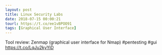 ```yaml
---
layout: post
title: Linux Security Labs
date: 2018-07-15 00:00:21
tourl: https://t.co/ee1vBPOO91
tags: [Graphical User Interface]
---
```

Tool review: Zenmap (graphical user interface for Nmap) #pentesting #gui https://t.co/LqJu2kyYiD